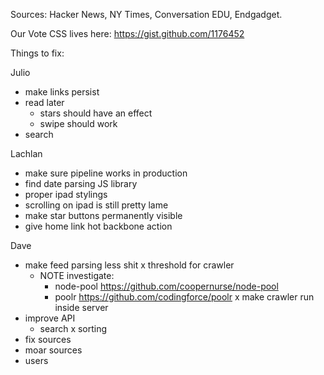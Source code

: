 Sources: Hacker News, NY Times, Conversation EDU, Endgadget.

Our Vote CSS lives here: https://gist.github.com/1176452


Things to fix:

Julio
 - make links persist
 - read later
   - stars should have an effect
   - swipe should work
 - search

Lachlan
 - make sure pipeline works in production
 - find date parsing JS library
 - proper ipad stylings
  - scrolling on ipad is still pretty lame
  - make star buttons permanently visible
 - give home link hot backbone action

Dave
  - make feed parsing less shit
  x threshold for crawler
    - NOTE investigate:
      - node-pool https://github.com/coopernurse/node-pool
      - poolr https://github.com/codingforce/poolr
  x make crawler run inside server
  - improve API
    - search
    x sorting
  - fix sources
  - moar sources
  - users
